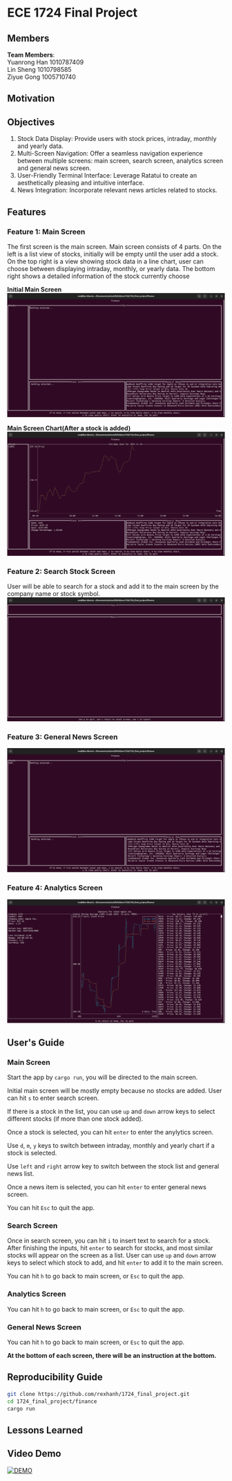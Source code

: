 # ECE 1724 Final Project

## Members

**Team Members**:  
Yuanrong Han 1010787409  
Lin Sheng 1010798585  
Ziyue Gong 1005710740

## Motivation

## Objectives

1. Stock Data Display: Provide users with stock prices, intraday, monthly and yearly data.
2. Multi-Screen Navigation: Offer a seamless navigation experience between multiple screens: main screen, search screen, analytics screen and general news screen.
3. User-Friendly Terminal Interface: Leverage Ratatui to create an aesthetically pleasing and intuitive interface.
4. News Integration: Incorporate relevant news articles related to stocks.

## Features

### Feature 1: Main Screen

The first screen is the main screen. Main screen consists of 4 parts. On the left is a list view of stocks, initially will be empty until the user add a stock. On the top right is a view showing stock data in a line chart, user can choose between displaying intraday, monthly, or yearly data. The bottom right shows a detailed information of the stock currently choose

**Initial Main Screen**
![alt text](images/main_screen.png)

**Main Screen Chart(After a stock is added)**
![alt text](images/chart.gif)

### Feature 2: Search Stock Screen

User will be able to search for a stock and add it to the main screen by the company name or stock symbol.
![alt text](images/search_screen.gif)

### Feature 3: General News Screen

![alt text](/images/news_screen.gif)

### Feature 4: Analytics Screen

![alt text](/images/analytics_screen.png)

## User's Guide

### Main Screen

Start the app by `cargo run`, you will be directed to the main screen.

Initial main screen will be mostly empty because no stocks are added. User can hit `s` to enter search screen.

If there is a stock in the list, you can use `up` and `down` arrow keys to select different stocks (if more than one stock added).

Once a stock is selected, you can hit `enter` to enter the anylytics screen.

Use `d`, `m`, `y` keys to switch between intraday, monthly and yearly chart if a stock is selected.

Use `left` and `right` arrow key to switch between the stock list and general news list.

Once a news item is selected, you can hit `enter` to enter general news screen.

You can hit `Esc` to quit the app.

### Search Screen

Once in search screen, you can hit `i` to insert text to search for a stock. After finishing the inputs, hit `enter` to search for stocks, and most similar stocks will appear on the screen as a list. User can use `up` and `down` arrow keys to select which stock to add, and hit `enter` to add it to the main screen.

You can hit `h` to go back to main screen, or `Esc` to quit the app.

### Analytics Screen

You can hit `h` to go back to main screen, or `Esc` to quit the app.

### General News Screen

You can hit `h` to go back to main screen, or `Esc` to quit the app.

**At the bottom of each screen, there will be an instruction at the bottom.**

## Reproducibility Guide

```sh
git clone https://github.com/rexhanh/1724_final_project.git
cd 1724_final_project/finance
cargo run
```

## Lessons Learned

## Video Demo

[![DEMO](https://img.youtube.com/vi/g3cMjUPhcEE/0.jpg)](https://www.youtube.com/watch?v=g3cMjUPhcEE)
